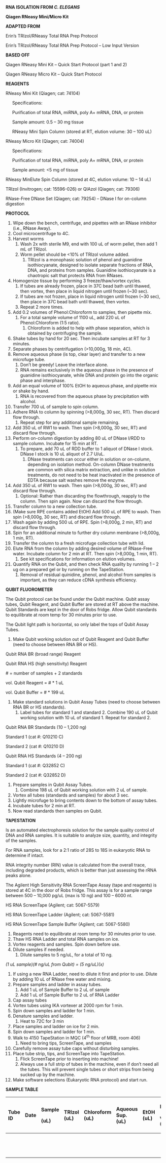 ﻿**RNA ISOLATION FROM *C. ELEGANS***

**Qiagen RNeasy Mini/Micro Kit**


**ADAPTED FROM**

Erin’s TRIzol/RNeasy Total RNA Prep Protocol 

Erin’s TRIzol/RNeasy Total RNA Prep Protocol – Low Input Version 


**BASED OFF**

Qiagen RNeasy Mini Kit – Quick Start Protocol (part 1 and 2)

Qiagen RNeasy Micro Kit – Quick Start Protocol


**REAGENTS** 

RNeasy Mini Kit (Qiagen; cat: 74104)

`	`Specifications:

`	`Purification of total RNA, miRNA, poly A+ mRNA, DNA, or protein

`	`Sample amount: 0.5 – 30 mg tissue 

`	`RNeasy Mini Spin Column (stored at RT, elution volume: 30 – 100 uL)

RNeasy Micro Kit (Qiagen; cat: 74004)

`	`Specifications:

`	`Purification of total RNA, miRNA, poly A+ mRNA, DNA, or protein

`	`Sample amount: <5 mg of tissue 

RNeasy MinElute Spin Column (stored at 4C, elution volume: 10 – 14 uL)

TRIzol (Invitrogen; cat: 15596-026) or QIAzol (Qiagen; cat: 79306)

RNase-Free DNase Set (Qiagen; cat: 79254) – DNase I for on-column digestion 


**PROTOCOL**

1. Wipe down the bench, centrifuge, and pipettes with an RNase inhibitor (i.e., RNase Away).
1. Cool microcentrifuge to 4C. 
1. Harvest worms
   1. Wash 2x with sterile M9, end with 100 uL of worm pellet, then add 1 mL of TRIzol. 
   1. Worm pellet should be <10% of TRIzol volume added. 
      1. TRIzol is a monophasic solution of phenol and guanidine isothiocyanate, designed to isolate separate fractions of RNA, DNA, and proteins from samples. Guanidine isothiocyanate is a chaotropic salt that protects RNA from RNases. 
1. Homogenize tissue by performing 3 freeze/thaw/vortex cycles. 
   1. If tubes are already frozen, place in 37C bead bath until thawed, then vortex, then place in liquid nitrogen until frozen (~30 sec).  
   1. If tubes are not frozen, place in liquid nitrogen until frozen (~30 sec), then place in 37C bead bath until thawed, then vortex. 
   1. Repeat 2 more times. 
1. Add 0.2 volumes of Phenol:Chloroform to samples, then pipette mix. 
   1. For a total sample volume of 1100 uL, add 220 uL of Phenol:Chloroform (1:5 ratio). 
      1. Chloroform is added to help with phase separation, which is obtained by centrifuging the sample. 
1. Shake tubes by hand for 20 sec. Then incubate samples at RT for 3 minutes. 
1. Separate phases by centrifugation (>10,000g, 18 min, 4C). 
1. Remove aqueous phase (is top, clear layer) and transfer to a new microfuge tube. 
   1. Don’t be greedy! Leave the interface alone. 
   1. RNA remains exclusively in the aqueous phase in the presence of guanidine isothiocyanate, while DNA and protein go into the organic phase and interphase. 
1. Add an equal volume of 100% EtOH to aqueous phase, and pipette mix or shake by hand.  
   1. RNA is recovered from the aqueous phase by precipitation with alcohol. 
1. Transfer 700 uL of sample to spin column.
1. Adhere RNA to column by spinning (>8,000g, 30 sec, RT). Then discard flow through.
   1. Repeat step for any additional sample remaining.
1. Add 350 uL of RW1 to wash. Then spin (>8,000g, 30 sec, RT) and discard flow through. 
1. Perform on-column digestion by adding 80 uL of DNase I/RDD to sample column. Incubate for 15 min at RT. 
   1. To prepare, add 70 uL of RDD buffer to 1 aliquot of DNase I stock. DNase I stock is 10 uL aliquot of 2.7 U/uL.
      1. DNase treatments can occur either in solution or on-column, depending on isolation method. On-column DNase treatments are common with silica matrix extraction, and unlike in solution treatments, do not need to be heat inactivated in the presence of EDTA because salt washes remove the enzyme. 
1. Add 350 uL of RW1 to wash. Then spin (>8,000g, 30 sec, RT) and discard flow through. 
   1. Optional: Rather than discarding the flowthrough, reapply to the column. Then spin again. Now can discard the flow through. 
1. Transfer column to a new collection tube. 
1. (Make sure RPE contains added EtOH) Add 500 uL of RPE to wash. Then spin (>8,000g, 30 sec, RT) and discard flow through. 
1. Wash again by adding 500 uL of RPE. Spin (>8,000g, 2 min, RT) and discard flow through. 
1. Spin for an additional minute to further dry column membrane (>8,000g, 1 min, RT). 
1. Transfer the column to a fresh microfuge collection tube with lid. 
1. Elute RNA from the column by adding desired volume of RNase-Free water. Incubate column for 2 min at RT. Then spin (>8,000g, 1 min, RT). 
   1. See kit specifications for information on elution volumes.  
1. Quantify RNA on the Qubit, and then check RNA quality by running 1 – 2 ug on a prepared gel or by running on the TapeStation. 
   1. Removal of residual quinidine, phenol, and alcohol from samples is important, as they can reduce cDNA synthesis efficiency. 



**QUBIT FLUOROMETER**

The Qubit protocol can be found under the Qubit machine. Qubit assay tubes, Qubit Reagent, and Qubit Buffer are stored at RT above the machine. Qubit Standards are kept in the door of Robs fridge. Allow Qubit standards to equilibrate at room temp for 30 minutes prior to use. 

The Qubit light path is horizontal, so only label the tops of Qubit Assay Tubes.

1. Make Qubit working solution out of Qubit Reagent and Qubit Buffer (need to choose between RNA BR or HS). 

Qubit RNA BR (broad range) Reagent

Qubit RNA HS (high sensitivity) Reagent

\# = number of samples + 2 standards

vol. Qubit Reagent = # \* 1 uL

vol. Qubit Buffer = # \* 199 uL 

1. Make standard solutions in Qubit Assay Tubes (need to choose between RNA BR or HS standards). 
   1. Label tubes for standard 1 and standard 2. Combine 190 uL of Qubit working solution with 10 uL of standard 1. Repeat for standard 2. 

Qubit RNA BR Standards (10 – 1,200 ng)

Standard 1 (cat #: Q10210 C)

Standard 2 (cat #: Q10210 D)

Qubit RNA HS Standards (4 – 200 ng)

Standard 1 (cat #: Q32852 C)

Standard 2 (cat #: Q32852 D)

1. Prepare samples in Qubit Assay Tubes. 
   1. Combine 198 uL of Qubit working solution with 2 uL of sample.
1. Vortex all tubes (standards and samples) for about 3 sec. 
1. Lightly microfuge to bring contents down to the bottom of assay tubes.   
1. Incubate tubes for 2 min at RT. 
1. Now read standards then samples on Qubit. 


**TAPESTATION**

Is an automated electrophoresis solution for the sample quality control of DNA and RNA samples. It is suitable to analyze size, quantity, and integrity of the samples. 

For RNA samples, look for a 2:1 ratio of 28S to 18S in eukaryotic RNA to determine if intact.

RNA integrity number (RIN) value is calculated from the overall trace, including degraded products, which is better than just assessing the rRNA peaks alone.    

The Agilent High Sensitivity RNA ScreenTape Assay (tape and reagents) is stored at 4C in the door of Robs fridge. This assay is for a sample range between 500 – 10,000 pg/uL (max is 10 ng) and 100 – 6000 nt. 

HS RNA ScreenTape (Agilent; cat: 5067-5579)

HS RNA ScreenTape Ladder (Agilent; cat: 5067-5581)

HS RNA ScreenTape Sample Buffer (Agilent; cat: 5067-5580)

1. Reagents need to equilibrate at room temp for 30 minutes prior to use.
1. Thaw HS RNA Ladder and total RNA samples on ice. 
1. Vortex reagents and samples. Spin down before use. 
1. Dilute samples if needed.
   1. Dilute samples to 5 ng/uL, for a total of 10 ng. 

*(1 uL sample)(# ng/uL from Qubit) = (5 ng/uL)(x)*

1. If using a new RNA Ladder, need to dilute it first and prior to use. Dilute by adding 10 uL of RNase free water and mixing. 
1. Prepare samples and ladder in assay tubes.
   1. Add 1 uL of Sample Buffer to 2 uL of sample
   1. Add 1 uL of Sample Buffer to 2 uL of RNA Ladder  
1. Cap assay tubes
1. Vortex tubes using IKA vortexer at 2000 rpm for 1 min. 
1. Spin down samples and ladder for 1 min.
1. Denature samples and ladder.
   1. Heat to 72C for 3 min
1. Place samples and ladder on ice for 2 min. 
1. Spin down samples and ladder for 1 min. 
1. Walk to 4150 TapeStation in MQC (4<sup>th</sup> floor of MRB, room 406)
   1. Need to bring tips, ScreenTape, and samples
1. Carefully remove assay tube caps without disturbing samples. 
1. Place tube strip, tips, and ScreenTape into TapeStation.
   1. Flick ScreenTape prior to inserting into machine! 
   1. Always use a full strip of tubes in the machine, even if don’t need all the tubes. This will prevent single tubes or short strips from being sucked up by the machine. 
1. Make software selections (Eukaryotic RNA protocol) and start run. 


























**SAMPLE TABLE**

|Tube ID|Date|<p>Sample</p><p>(uL)</p>|TRIzol (uL)|Chloroform (uL)|Aqueous Sup. (uL) |EtOH (uL) |<p>Elution</p><p>vol (uL)</p>|Qubit ng/uL|Tapestation ng/uL|RIN|
| :- | :- | :- | :- | :- | :- | :- | :- | :- | :- | :- |
||||||||||||
||||||||||||
||||||||||||
||||||||||||
||||||||||||
||||||||||||
||||||||||||
||||||||||||
||||||||||||
||||||||||||
||||||||||||
||||||||||||
||||||||||||

